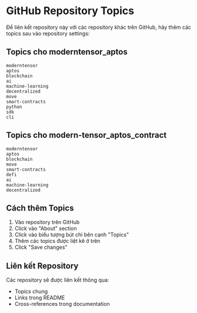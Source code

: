 # GitHub Repository Topics

Để liên kết repository này với các repository khác trên GitHub, hãy thêm các topics sau vào repository settings:

## Topics cho moderntensor_aptos

```
moderntensor
aptos
blockchain
ai
machine-learning
decentralized
move
smart-contracts
python
sdk
cli
```

## Topics cho modern-tensor_aptos_contract

```
moderntensor
aptos
blockchain
move
smart-contracts
defi
ai
machine-learning
decentralized
```

## Cách thêm Topics

1. Vào repository trên GitHub
2. Click vào "About" section
3. Click vào biểu tượng bút chì bên cạnh "Topics"
4. Thêm các topics được liệt kê ở trên
5. Click "Save changes"

## Liên kết Repository

Các repository sẽ được liên kết thông qua:
- Topics chung
- Links trong README
- Cross-references trong documentation 